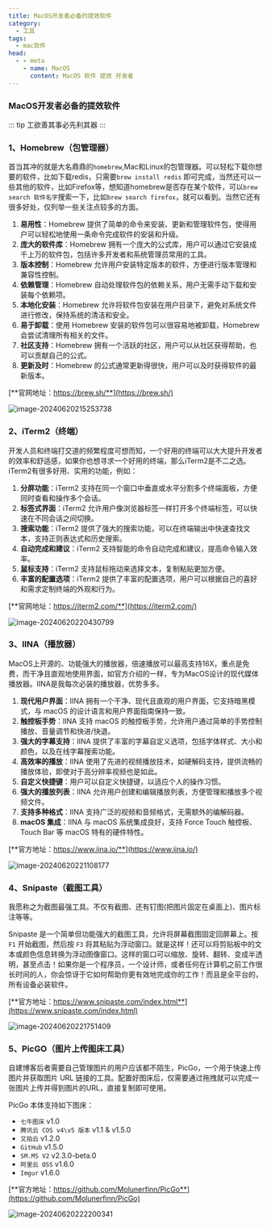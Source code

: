 ```yaml
---
title: MacOS开发者必备的提效软件
category:
  - 工具
tags:
  - mac软件
head:
  - - meta
    - name: MacOS
      content: MacOS 软件 提效 开发者
---
```

### MacOS开发者必备的提效软件


::: tip 工欲善其事必先利其器 
:::



### 1、Homebrew（包管理器）

首当其冲的就是大名鼎鼎的`homebrew`,Mac和Linux的包管理器。可以轻松下载你想要的软件，比如下载redis，只需要`brew install redis` 即可完成，当然还可以一些其他的软件，比如Firefox等，想知道homebrew是否存在某个软件，可以`brew search 软件名字`搜索一下，比如`brew search firefox`，就可以看到。当然它还有很多好处，仅列举一些关注点较多的方面。
<!-- more -->
1. **易用性**：Homebrew 提供了简单的命令来安装、更新和管理软件包，使得用户可以轻松地使用一条命令完成软件的安装和升级。
2. **庞大的软件库**：Homebrew 拥有一个庞大的公式库，用户可以通过它安装成千上万的软件包，包括许多开发者和系统管理员常用的工具。
3. **版本控制**：Homebrew 允许用户安装特定版本的软件，方便进行版本管理和兼容性控制。
4. **依赖管理**：Homebrew 自动处理软件包的依赖关系，用户无需手动下载和安装每个依赖项。
5. **本地化安装**：Homebrew 允许将软件包安装在用户目录下，避免对系统文件进行修改，保持系统的清洁和安全。
6. **易于卸载**：使用 Homebrew 安装的软件包可以很容易地被卸载，Homebrew 会尝试清理所有相关的文件。
7. **社区支持**：Homebrew 拥有一个活跃的社区，用户可以从社区获得帮助，也可以贡献自己的公式。
8. **更新及时**：Homebrew 的公式通常更新得很快，用户可以及时获得软件的最新版本。

[**官网地址：https://brew.sh/**](https://brew.sh/)

![image-20240620215253738](https://img.shell101.com/miicoblog/image-20240620215253738.png)

### 2、iTerm2（终端）

开发人员和终端打交道的频繁程度可想而知，一个好用的终端可以大大提升开发者的效率和舒适感，如果你也想寻求一个好用的终端，那么iTerm2是不二之选。iTerm2有很多好用、实用的功能，例如：

1. **分屏功能**：iTerm2 支持在同一个窗口中垂直或水平分割多个终端面板，方便同时查看和操作多个会话。
2. **标签式界面**：iTerm2 允许用户像浏览器标签一样打开多个终端标签，可以快速在不同会话之间切换。
3. **搜索功能**：iTerm2 提供了强大的搜索功能，可以在终端输出中快速查找文本，支持正则表达式和历史搜索。
4. **自动完成和建议**：iTerm2 支持智能的命令自动完成和建议，提高命令输入效率。
5. **鼠标支持**：iTerm2 支持鼠标拖动来选择文本，复制粘贴更加方便。
6. **丰富的配置选项**：iTerm2 提供了丰富的配置选项，用户可以根据自己的喜好和需求定制终端的外观和行为。

[**官网地址：https://iterm2.com/**](https://iterm2.com/)

![image-20240620220430799](https://img.shell101.com/miicoblog/image-20240620220430799.png)

### 3、IINA（播放器）

MacOS上开源的、功能强大的播放器，倍速播放可以最高支持16X，重点是免费，而干净且直观地使用界面，如官方介绍的一样，专为MacOS设计的现代媒体播放器。IINA是我每次必装的播放器，优势多多。

1. **现代用户界面**：IINA 拥有一个干净、现代且直观的用户界面，它支持暗黑模式，与 macOS 的设计语言和用户界面指南保持一致。
2. **触控板手势**：IINA 支持 macOS 的触控板手势，允许用户通过简单的手势控制播放、音量调节和快进/快退。
3. **强大的字幕支持**：IINA 提供了丰富的字幕自定义选项，包括字体样式、大小和颜色，以及在线字幕搜索功能。
4. **高效率的播放**：IINA 使用了先进的视频播放技术，如硬解码支持，提供流畅的播放体验，即使对于高分辨率视频也是如此。
5. **自定义快捷键**：用户可以自定义快捷键，以适应个人的操作习惯。
6. **强大的播放列表**：IINA 允许用户创建和编辑播放列表，方便管理和播放多个视频文件。
7. **支持多种格式**：IINA 支持广泛的视频和音频格式，无需额外的编解码器。
8. **macOS 集成**：IINA 与 macOS 系统集成良好，支持 Force Touch 触控板、Touch Bar 等 macOS 特有的硬件特性。

[**官方地址：https://www.iina.io/**](https://www.iina.io/)

![image-20240620221108177](https://img.shell101.com/miicoblog/image-20240620221108177.png)

### 4、Snipaste（截图工具）

我愿称之为截图最强工具。不仅有截图、还有钉图(把图片固定在桌面上)、图片标注等等。

Snipaste 是一个简单但功能强大的截图工具，允许将屏幕截图固定回屏幕上。按 `F1` 开始截图，然后按 `F3` 将其粘贴为浮动窗口。就是这样！还可以将剪贴板中的文本或颜色信息转换为浮动图像窗口。这样的窗口可以缩放、旋转、翻转、变成半透明，甚至点击！如果你是一个程序员，一个设计师，或者任何在计算机之前工作很长时间的人，你会惊讶于它如何帮助你更有效地完成你的工作！而且是全平台的，所有设备必装软件。

[**官方地址：https://www.snipaste.com/index.html**](https://www.snipaste.com/index.html)

![image-20240620221751409](https://img.shell101.com/miicoblog/image-20240620221751409.png)

### 5、PicGO（图片上传图床工具）

自建博客后者需要自己管理图片的用户应该都不陌生，PicGo，一个用于快速上传图片并获取图片 URL 链接的工具。配置好图床后，仅需要通过拖拽就可以完成一张图片上传并得到图片的URL，直接复制即可使用。

PicGo 本体支持如下图床：

- `七牛图床` v1.0
- `腾讯云 COS v4\v5 版本` v1.1 & v1.5.0
- `又拍云` v1.2.0
- `GitHub` v1.5.0
- `SM.MS V2` v2.3.0-beta.0
- `阿里云 OSS` v1.6.0
- `Imgur` v1.6.0

[**官方地址：https://github.com/Molunerfinn/PicGo**](https://github.com/Molunerfinn/PicGo)

![image-20240620222200341](https://img.shell101.com/miicoblog/image-20240620222200341.png)
